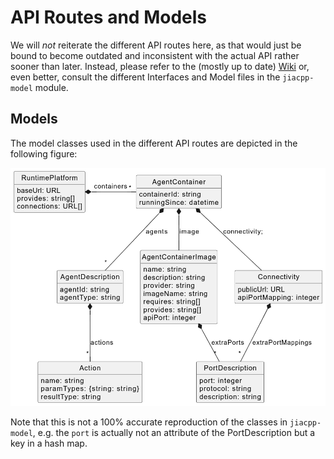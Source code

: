 # API Routes and Models

We will _not_ reiterate the different API routes here, as that would just be bound to become outdated and 
inconsistent with the actual API rather sooner than later. Instead, please refer to the (mostly up to date)
[Wiki](https://gitlab.dai-labor.de/groups/jiacpp/-/wikis/API) or, even better, consult the different Interfaces
and Model files in the `jiacpp-model` module.

<!-- or move the API description from the Wiki to this file? might make more sense -->


## Models

The model classes used in the different API routes are depicted in the following figure:

![Model Classes](img/models.png)

Note that this is not a 100% accurate reproduction of the classes in `jiacpp-model`, e.g. the `port` is actually not an attribute of the PortDescription but a key in a hash map.
